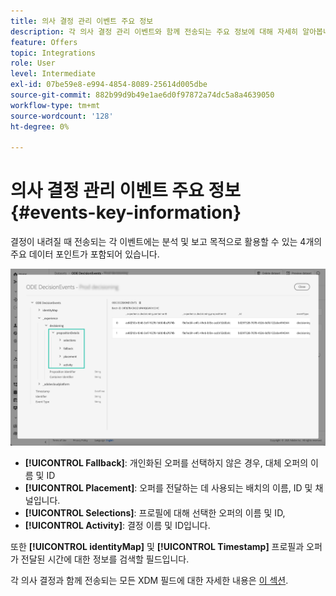 ```yaml
---
title: 의사 결정 관리 이벤트 주요 정보
description: 각 의사 결정 관리 이벤트와 함께 전송되는 주요 정보에 대해 자세히 알아봅니다.
feature: Offers
topic: Integrations
role: User
level: Intermediate
exl-id: 07be59e8-e994-4854-8089-25614d005dbe
source-git-commit: 882b99d9b49e1ae6d0f97872a74dc5a8a4639050
workflow-type: tm+mt
source-wordcount: '128'
ht-degree: 0%

---
```


# 의사 결정 관리 이벤트 주요 정보 {#events-key-information}

결정이 내려질 때 전송되는 각 이벤트에는 분석 및 보고 목적으로 활용할 수 있는 4개의 주요 데이터 포인트가 포함되어 있습니다.

![](../assets/events-dataset-preview.png)

* **[!UICONTROL Fallback]**: 개인화된 오퍼를 선택하지 않은 경우, 대체 오퍼의 이름 및 ID
* **[!UICONTROL Placement]**: 오퍼를 전달하는 데 사용되는 배치의 이름, ID 및 채널입니다.
* **[!UICONTROL Selections]**: 프로필에 대해 선택한 오퍼의 이름 및 ID,
* **[!UICONTROL Activity]**: 결정 이름 및 ID입니다.

또한 **[!UICONTROL identityMap]** 및 **[!UICONTROL Timestamp]** 프로필과 오퍼가 전달된 시간에 대한 정보를 검색할 필드입니다.

각 의사 결정과 함께 전송되는 모든 XDM 필드에 대한 자세한 내용은 [이 섹션](xdm-fields.md).
